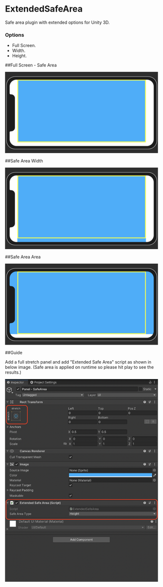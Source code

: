# ExtendedSafeArea
Safe area plugin with extended options for Unity 3D.

### Options
- Full Screen.
- Width.
- Height.

##Full Screen - Safe Area

![Full Screen](Images/SafeArea_FullScreen.png)

##Safe Area Width

![](Images/SafeArea_Width.png)

##Safe Area Area

![](Images/SafeArea_Height.png)

##Guide

Add a full stretch panel and add "Extended Safe Area" script as shown in below image. (Safe area is applied on runtime so please hit play to see the results.)

![](Images/SafeArea_Demo.png)

